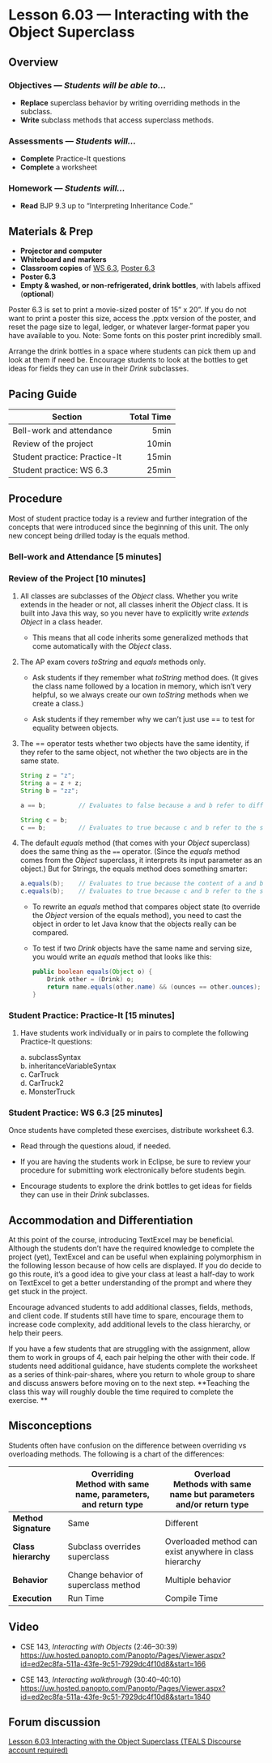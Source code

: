 Lesson 6.03 — Interacting with the Object Superclass
====================================================================================================

Overview
--------
### Objectives — _Students will be able to…_
- **Replace** superclass behavior by writing overriding methods in the subclass.
- **Write** subclass methods that access superclass methods.

### Assessments — _Students will…_
- **Complete** Practice-It questions
- **Complete** a worksheet

### Homework — _Students will…_
- **Read** BJP 9.3 up to “Interpreting Inheritance Code.”


Materials & Prep
----------------
- **Projector and computer**
- **Whiteboard and** **markers**
- **Classroom copies** of [WS 6.3], [Poster 6.3]
- **Poster 6.3**
- **Empty & washed, or non-refrigerated, drink bottles**, with labels affixed (**optional**)

Poster 6.3 is set to print a movie-sized poster of 15” x 20”. If you do not want to print a poster
this size, access the .pptx version of the poster, and reset the page size to legal, ledger, or
whatever larger-format paper you have available to you. Note: Some fonts on this poster print
incredibly small.

Arrange the drink bottles in a space where students can pick them up and look at them if need be.
Encourage students to look at the bottles to get ideas for fields they can use in their *Drink*
subclasses.


Pacing Guide
------------
| Section                       | Total Time |
|-------------------------------|-----------:|
| Bell-work and attendance      |       5min |
| Review of the project         |      10min |
| Student practice: Practice-It |      15min |
| Student practice: WS 6.3      |      25min |


Procedure
---------
Most of student practice today is a review and further integration of the concepts that were
introduced since the beginning of this unit. The only new concept being drilled today is the equals
method.

### Bell-work and Attendance \[5 minutes\]

### Review of the Project \[10 minutes\]
1. All classes are subclasses of the *Object* class. Whether you write extends in the header or not,
   all classes inherit the *Object* class. It is built into Java this way, so you never have to
   explicitly write *extends Object* in a class header.

   - This means that all code inherits some generalized methods that come automatically with the
     *Object* class.

2. The AP exam covers *toString* and *equals* methods only.

   - Ask students if they remember what *toString* method does. (It gives the class name followed
     by a location in memory, which isn’t very helpful, so we always create our own *toString*
     methods when we create a class.)

   - Ask students if they remember why we can’t just use == to test for equality between objects.

3. The == operator tests whether two objects have the same identity, if they refer to the same
   object, not whether the two objects are in the same state.

   ``` Java
   String z = "z";
   String a = z + z;
   String b = "zz";

   a == b;         // Evaluates to false because a and b refer to different Strings

   String c = b;
   c == b;         // Evaluates to true because c and b refer to the same String
   ```

4. The default *equals* method (that comes with your *Object* superclass) does the same thing as the
   `==` operator. (Since the *equals* method comes from the *Object* superclass, it interprets its
   input parameter as an object.) But for Strings, the equals method does something smarter:

   ``` Java
   a.equals(b);    // Evaluates to true because the content of a and b are the same "zz"
   c.equals(b);    // Evaluates to true because c and b refer to the same String
   ```

   - To rewrite an *equals* method that compares object state (to override the *Object* version of
     the equals method), you need to cast the object in order to let Java know that the objects
     really can be compared.

   - To test if two *Drink* objects have the same name and serving size, you would write an *equals*
     method that looks like this:

     ``` Java
     public boolean equals(Object o) {
         Drink other = (Drink) o;
         return name.equals(other.name) && (ounces == other.ounces);
     }
     ```

### Student Practice: Practice-It \[15 minutes\]
1. Have students work individually or in pairs to complete the following Practice-It questions:

   a. subclassSyntax<br>
   b. inheritanceVariableSyntax<br>
   c. CarTruck<br>
   d. CarTruck2<br>
   e. MonsterTruck

### Student Practice: WS 6.3 \[25 minutes\]
Once students have completed these exercises, distribute worksheet 6.3.

- Read through the questions aloud, if needed.

- If you are having the students work in Eclipse, be sure to review your procedure for submitting
  work electronically before students begin.

- Encourage students to explore the drink bottles to get ideas for fields they can use in their
  *Drink* subclasses.


Accommodation and Differentiation
---------------------------------
At this point of the course, introducing TextExcel may be beneficial. Although the students don’t
have the required knowledge to complete the project (yet), TextExcel and can be useful when
explaining polymorphism in the following lesson because of how cells are displayed. If you do decide
to go this route, it’s a good idea to give your class at least a half-day to work on TextExcel to
get a better understanding of the prompt and where they get stuck in the project.

Encourage advanced students to add additional classes, fields, methods, and client code. If students
still have time to spare, encourage them to increase code complexity, add additional levels to the
class hierarchy, or help their peers.

If you have a few students that are struggling with the assignment, allow them to work in groups of
4, each pair helping the other with their code. If students need additional guidance, have students
complete the worksheet as a series of think-pair-shares, where you return to whole group to share
and discuss answers before moving on to the next step. **Teaching the class this way will roughly
double the time required to complete the exercise. **


Misconceptions
--------------
Students often have confusion on the difference between overriding vs overloading methods. The
following is a chart of the differences:

|   | Overriding<br>Method with same name, parameters, and return type | Overload<br>Methods with same name but parameters and/or return type
|---|---|---
| **Method Signature** | Same                                 | Different
| **Class hierarchy**  | Subclass overrides superclass        | Overloaded method can exist anywhere in class hierarchy
| **Behavior**         | Change behavior of superclass method | Multiple behavior
| **Execution**        | Run Time                             | Compile Time


Video
-----
- CSE 143, _Interacting with Objects_ (2:46–30:39)<br>
  <https://uw.hosted.panopto.com/Panopto/Pages/Viewer.aspx?id=ed2ec8fa-511a-43fe-9c51-7929dc4f10d8&start=166>

- CSE 143, _Interacting walkthrough_ (30:40–40:10)<br>
  <https://uw.hosted.panopto.com/Panopto/Pages/Viewer.aspx?id=ed2ec8fa-511a-43fe-9c51-7929dc4f10d8&start=1840>


Forum discussion
----------------
[Lesson 6.03 Interacting with the Object Superclass (TEALS Discourse account required)](http://forums.tealsk12.org/c/unit-6/6-03-interacting-with-the-object-superclass)


[WS 6.3]:   https://raw.githubusercontent.com/TEALSK12/apcsa-public/master/curriculum/Unit6/WS%206.3.docx
[Poster 6.3]:    https://raw.githubusercontent.com/TEALSK12/apcsa-public/master/curriculum/Unit6/Poster%206.3.pptx
